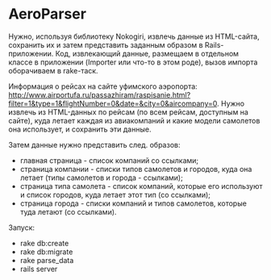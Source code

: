 # AeroParser

Нужно, используя библиотеку Nokogiri, извлечь данные из HTML-сайта, сохранить их и затем представить заданным образом в Rails-приложении.
Код, извлекающий данные, размещаем в отдельном классе в приложении (Importer или что-то в этом роде), вызов импорта оборачиваем в rake-таск.

Информация о рейсах на сайте уфимского аэропорта: http://www.airportufa.ru/passazhiram/raspisanie.html?filter=1&type=1&flightNumber=0&date=&city=0&aircompany=0.
Нужно извлечь из HTML-данных по рейсам (по всем рейсам, доступным на сайте), куда летает каждая из авиакомпаний и какие модели самолетов она использует, и сохранить эти данные.

Затем данные нужно представить след. образов:
- главная страница - список компаний со ссылками;
- страница компании - списки типов самолетов и городов, куда она летает (типы самолетов и города - ссылками);
- страница типа самолета - список компаний, которые его используют и список городов, куда летает этот тип (со ссылками);
- страница города - списки компаний и типов самолетов, которые туда летают (со ссылками).

Запуск: 
- rake db:create
- rake db:migrate
- rake parse_data
- rails server
